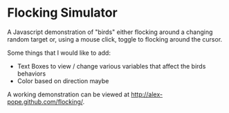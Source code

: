 Flocking Simulator
==================
A Javascript demonstration of "birds" either flocking around a changing random target or, using a mouse click, toggle to flocking around the cursor.

Some things that I would like to add:
* Text Boxes to view / change various variables that affect the birds behaviors
* Color based on direction maybe

A working demonstration can be viewed at http://alex-pope.github.com/flocking/.
